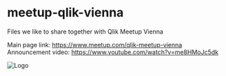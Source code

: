 # meetup-qlik-vienna

Files we like to share together with Qlik Meetup Vienna

Main page link: https://www.meetup.com/qlik-meetup-vienna
Announcement video: https://www.youtube.com/watch?v=me8HMoJc5dk

![Logo](https://secure.meetupstatic.com/photos/event/9/6/8/b/highres_492818539.jpeg "Title")
